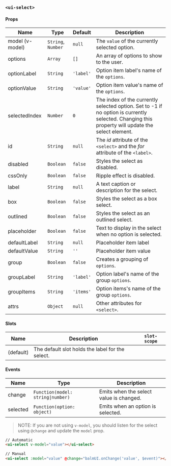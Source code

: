 ### `<ui-select>`

#### Props

| Name            | Type               | Default   | Description                                                                                                                                      |
| --------------- | ------------------ | --------- | ------------------------------------------------------------------------------------------------------------------------------------------------ |
| model (v-model) | `String`, `Number` | `null`    | The `value` of the currently selected option.                                                                                                    |
| options         | `Array`            | `[]`      | An array of options to show to the user.                                                                                                         |
| optionLabel     | `String`           | `'label'` | Option item label's name of the `options`.                                                                                                       |
| optionValue     | `String`           | `'value'` | Option item value's name of the `options`.                                                                                                       |
| selectedIndex   | `Number`           | `0`       | The index of the currently selected option. Set to -1 if no option is currently selected. Changing this property will update the select element. |
| id              | `String`           | `null`    | The _id_ attribute of the `<select>` and the _for_ attribute of the `<label>`.                                                                   |
| disabled        | `Boolean`          | `false`   | Styles the select as disabled.                                                                                                                   |
| cssOnly         | `Boolean`          | `false`   | Ripple effect is disabled.                                                                                                                       |
| label           | `String`           | `null`    | A text caption or description for the select.                                                                                                    |
| box             | `Boolean`          | `false`   | Styles the select as a box select.                                                                                                               |
| outlined        | `Boolean`          | `false`   | Styles the select as an outlined select.                                                                                                         |
| placeholder     | `Boolean`          | `false`   | Text to display in the select when no option is selected.                                                                                        |
| defaultLabel    | `String`           | `null`    | Placeholder item label                                                                                                                           |
| defaultValue    | `String`           | `''`      | Placeholder item value                                                                                                                           |
| group           | `Boolean`          | `false`   | Creates a grouping of `options`.                                                                                                                 |
| groupLabel      | `String`           | `'label'` | Option label's name of the group `options`.                                                                                                      |
| groupItems      | `String`           | `'items'` | Option items's name of the group `options`.                                                                                                      |
| attrs           | `Object`           | `null`    | Other attributes for `<select>`.                                                                                                                 |

#### Slots

| Name      | Description                                      | `slot-scope` |
| --------- | ------------------------------------------------ | ------------ |
| (default) | The default slot holds the label for the select. |              |

#### Events

| Name     | Type                              | Description                             |
| -------- | --------------------------------- | --------------------------------------- |
| change   | `Function(model: string\|number)` | Emits when the select value is changed. |
| selected | `Function(option: object)`        | Emits when an option is selected.       |

> NOTE: If you are not using `v-model`, you should listen for the select using `@change` and update the `model` prop.

```html
// Automatic
<ui-select v-model="value"></ui-select>

// Manual
<ui-select :model="value" @change="balmUI.onChange('value', $event)"></ui-select>
```
